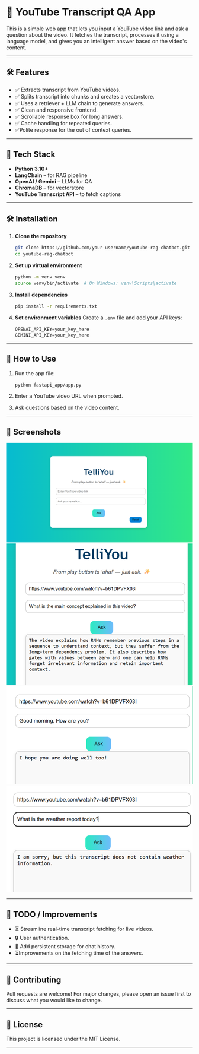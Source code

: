 # 🎥 YouTube Transcript QA App

This is a simple web app that lets you input a YouTube video link and ask a question about the video. It fetches the transcript, processes it using a language model, and gives you an intelligent answer based on the video's content.

---

## 🛠️ Features
- ✅ Extracts transcript from YouTube videos.
- ✅ Splits transcript into chunks and creates a vectorstore.
- ✅ Uses a retriever + LLM chain to generate answers.
- ✅ Clean and responsive frontend.
- ✅ Scrollable response box for long answers.
- ✅ Cache handling for repeated queries.
- ✅Polite response for the out of context queries.

---
## 🧠 Tech Stack

- **Python 3.10+**
- **LangChain** – for RAG pipeline
- **OpenAI / Gemini** – LLMs for QA
- **ChromaDB** – for vectorstore
- **YouTube Transcript API** – to fetch captions

---
## 🛠️ Installation

1. **Clone the repository**
   ```bash
   git clone https://github.com/your-username/youtube-rag-chatbot.git
   cd youtube-rag-chatbot
   ```

2. **Set up virtual environment**
   ```bash
   python -m venv venv
   source venv/bin/activate  # On Windows: venv\Scripts\activate
   ```

3. **Install dependencies**
   ```bash
   pip install -r requirements.txt
   ```

4. **Set environment variables**
   Create a `.env` file and add your API keys:
   ```
   OPENAI_API_KEY=your_key_here
   GEMINI_API_KEY=your_key_here
   ```

---

## 🧪 How to Use

1. Run the app file:
   ```bash
   python fastapi_app/app.py
   ```

2. Enter a YouTube video URL when prompted.

3. Ask questions based on the video content.

---

## 📸 Screenshots


![Home Page](./images/Home%20page.png)
![Chat Output](./images/answer.png)
![A Polite reply for out of context questions](images/reply.png)
![Another exmaple for the out of context question](images/wrong%20question.png)

---


## 🧹 TODO / Improvements

- ⏳ Streamline real-time transcript fetching for live videos.
- 🔒 User authentication.
- 💾 Add persistent storage for chat history.
- ⏳Improvements on the fetching time of the answers.

---

## 🤝 Contributing

Pull requests are welcome! For major changes, please open an issue first to discuss what you would like to change.

---

## 📜 License

This project is licensed under the MIT License.

---

